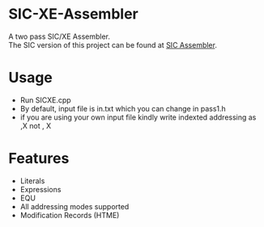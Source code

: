 # SIC-XE-Assembler
A two pass SIC/XE Assembler.\
The SIC version of this project can be found at [SIC Assembler](https://github.com/MohamedYasser97/SIC-Assembler).

# Usage
- Run SICXE.cpp
- By default, input file is in.txt which you can change in pass1.h
- if you are using your own input file kindly write indexted addressing as ,X not , X

# Features 
- Literals
- Expressions
- EQU   
- All addressing modes supported
- Modification Records (HTME)
